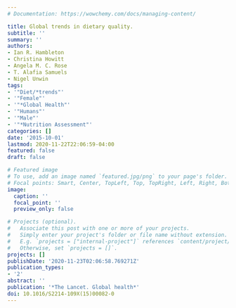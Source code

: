 ```yaml
---
# Documentation: https://wowchemy.com/docs/managing-content/

title: Global trends in dietary quality.
subtitle: ''
summary: ''
authors:
- Ian R. Hambleton
- Christina Howitt
- Angela M. C. Rose
- T. Alafia Samuels
- Nigel Unwin
tags:
- '"Diet/*trends"'
- '"Female"'
- '"*Global Health"'
- '"Humans"'
- '"Male"'
- '"*Nutrition Assessment"'
categories: []
date: '2015-10-01'
lastmod: 2020-11-22T22:06:59-04:00
featured: false
draft: false

# Featured image
# To use, add an image named `featured.jpg/png` to your page's folder.
# Focal points: Smart, Center, TopLeft, Top, TopRight, Left, Right, BottomLeft, Bottom, BottomRight.
image:
  caption: ''
  focal_point: ''
  preview_only: false

# Projects (optional).
#   Associate this post with one or more of your projects.
#   Simply enter your project's folder or file name without extension.
#   E.g. `projects = ["internal-project"]` references `content/project/deep-learning/index.md`.
#   Otherwise, set `projects = []`.
projects: []
publishDate: '2020-11-23T02:06:58.769271Z'
publication_types:
- '2'
abstract: ''
publication: '*The Lancet. Global health*'
doi: 10.1016/S2214-109X(15)00082-0
---
```


